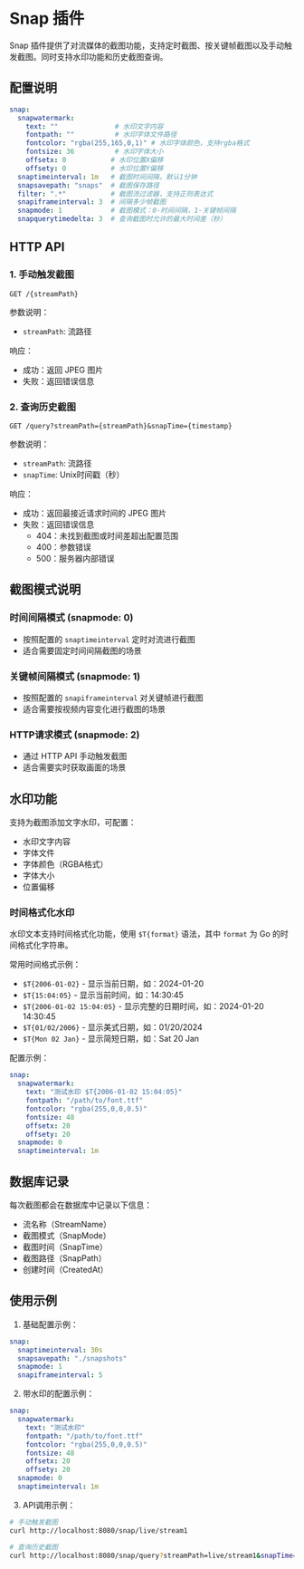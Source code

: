 # Snap 插件

Snap 插件提供了对流媒体的截图功能，支持定时截图、按关键帧截图以及手动触发截图。同时支持水印功能和历史截图查询。

## 配置说明

```yaml
snap:
  snapwatermark:
    text: ""              # 水印文字内容
    fontpath: ""          # 水印字体文件路径
    fontcolor: "rgba(255,165,0,1)" # 水印字体颜色，支持rgba格式
    fontsize: 36          # 水印字体大小
    offsetx: 0           # 水印位置X偏移
    offsety: 0           # 水印位置Y偏移
  snaptimeinterval: 1m   # 截图时间间隔，默认1分钟
  snapsavepath: "snaps"  # 截图保存路径
  filter: ".*"           # 截图流过滤器，支持正则表达式
  snapiframeinterval: 3  # 间隔多少帧截图
  snapmode: 1            # 截图模式：0-时间间隔，1-关键帧间隔
  snapquerytimedelta: 3  # 查询截图时允许的最大时间差（秒）
```

## HTTP API

### 1. 手动触发截图

```http
GET /{streamPath}
```

参数说明：
- `streamPath`: 流路径

响应：
- 成功：返回 JPEG 图片
- 失败：返回错误信息

### 2. 查询历史截图

```http
GET /query?streamPath={streamPath}&snapTime={timestamp}
```

参数说明：
- `streamPath`: 流路径
- `snapTime`: Unix时间戳（秒）

响应：
- 成功：返回最接近请求时间的 JPEG 图片
- 失败：返回错误信息
  - 404：未找到截图或时间差超出配置范围
  - 400：参数错误
  - 500：服务器内部错误

## 截图模式说明

### 时间间隔模式 (snapmode: 0)
- 按照配置的 `snaptimeinterval` 定时对流进行截图
- 适合需要固定时间间隔截图的场景

### 关键帧间隔模式 (snapmode: 1)
- 按照配置的 `snapiframeinterval` 对关键帧进行截图
- 适合需要按视频内容变化进行截图的场景

### HTTP请求模式 (snapmode: 2)
- 通过 HTTP API 手动触发截图
- 适合需要实时获取画面的场景

## 水印功能

支持为截图添加文字水印，可配置：
- 水印文字内容
- 字体文件
- 字体颜色（RGBA格式）
- 字体大小
- 位置偏移

### 时间格式化水印

水印文本支持时间格式化功能，使用 `$T{format}` 语法，其中 `format` 为 Go 的时间格式化字符串。

常用时间格式示例：
- `$T{2006-01-02}` - 显示当前日期，如：2024-01-20
- `$T{15:04:05}` - 显示当前时间，如：14:30:45
- `$T{2006-01-02 15:04:05}` - 显示完整的日期时间，如：2024-01-20 14:30:45
- `$T{01/02/2006}` - 显示美式日期，如：01/20/2024
- `$T{Mon 02 Jan}` - 显示简短日期，如：Sat 20 Jan

配置示例：
```yaml
snap:
  snapwatermark:
    text: "测试水印 $T{2006-01-02 15:04:05}"
    fontpath: "/path/to/font.ttf"
    fontcolor: "rgba(255,0,0,0.5)"
    fontsize: 48
    offsetx: 20
    offsety: 20
  snapmode: 0
  snaptimeinterval: 1m
```

## 数据库记录

每次截图都会在数据库中记录以下信息：
- 流名称（StreamName）
- 截图模式（SnapMode）
- 截图时间（SnapTime）
- 截图路径（SnapPath）
- 创建时间（CreatedAt）

## 使用示例

1. 基础配置示例：
```yaml
snap:
  snaptimeinterval: 30s
  snapsavepath: "./snapshots"
  snapmode: 1
  snapiframeinterval: 5
```

2. 带水印的配置示例：
```yaml
snap:
  snapwatermark:
    text: "测试水印"
    fontpath: "/path/to/font.ttf"
    fontcolor: "rgba(255,0,0,0.5)"
    fontsize: 48
    offsetx: 20
    offsety: 20
  snapmode: 0
  snaptimeinterval: 1m
```

3. API调用示例：
```bash
# 手动触发截图
curl http://localhost:8080/snap/live/stream1

# 查询历史截图
curl http://localhost:8080/snap/query?streamPath=live/stream1&snapTime=1677123456
``` 